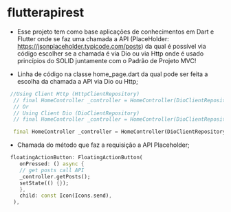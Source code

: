 # flutterapirest

- Esse projeto tem como base aplicações de conhecimentos em Dart e Flutter onde se faz uma chamada a API (PlaceHolder: https://jsonplaceholder.typicode.com/posts) da qual é possível via código escolher se a chamada é via Dio ou via Http onde é usado princípios do SOLID juntamente com o Padrão de Projeto MVC!

- Linha de código na classe home_page.dart da qual pode ser feita a escolha da chamada a API via Dio ou Http;

```dart
 //Using Client Http (HttpClientRepository)
  // final HomeController _controller = HomeController(DioClientRepository());
  // Or
  // Using Client Dio (DioClientRepository)
  // final HomeController _controller = HomeController(DioClientRepository());

  final HomeController _controller = HomeController(DioClientRepository());
```
- Chamada do método que faz a requisição a API Placeholder;

```dart
 floatingActionButton: FloatingActionButton(
    onPressed: () async {
    // get posts call API
    _controller.getPosts();
    setState(() {});
    },
    child: const Icon(Icons.send),
  ),
```




